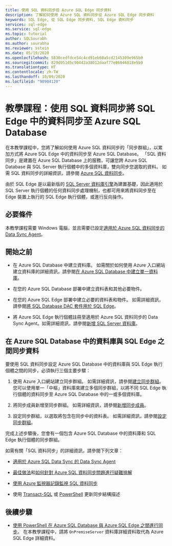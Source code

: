 ```yaml
---
title: 使用 SQL 資料同步從 Azure SQL Edge 同步資料
description: 了解如何使用 Azure SQL 資料同步從 Azure SQL Edge 同步資料
keywords: SQL Edge, 從 SQL Edge 同步資料, SQL Edge 資料同步
services: sql-edge
ms.service: sql-edge
ms.topic: tutorial
author: SQLSourabh
ms.author: sourabha
ms.reviewer: sstein
ms.date: 05/19/2020
ms.openlocfilehash: 5830cedfdce54c4cd91eb60a5cd2145309e965b0
ms.sourcegitcommit: 829d951d5c90442a38012daaf77e86046018e5b9
ms.translationtype: HT
ms.contentlocale: zh-TW
ms.lasthandoff: 10/09/2020
ms.locfileid: "90904120"
---
```

# <a name="tutorial-sync-data-from-sql-edge-to-azure-sql-database-by-using-sql-data-sync"></a>教學課程：使用 SQL 資料同步將 SQL Edge 中的資料同步至 Azure SQL Database

在本教學課程中，您將了解如何使用 Azure SQL 資料同步的「同步群組」，以累加方式將 Azure SQL Edge 中的資料同步至 Azure SQL Database。 「SQL 資料同步」是建置在 Azure SQL Database 上的服務，可讓您跨 Azure SQL Database 與 SQL Server 執行個體中的多個資料庫，雙向同步您選取的資料。 如需 SQL 資料同步的詳細資訊，請參閱 [Azure SQL 資料同步](../azure-sql/database/sql-data-sync-data-sql-server-sql-database.md)。

由於 SQL Edge 是以最新版的 [SQL Server 資料庫引擎](/sql/sql-server/sql-server-technical-documentation/)為建置基礎，因此適用於 SQL Server 執行個體的任何資料同步處理機制，也都可用來將資料同步至在 Edge 裝置上執行的 SQL Edge 執行個體，或進行反向操作。

## <a name="prerequisites"></a>必要條件

本教學課程需要 Windows 電腦，並且需要已設定[適用於 Azure SQL 資料同步的 Data Sync Agent](../azure-sql/database/sql-data-sync-agent-overview.md)。

## <a name="before-you-begin"></a>開始之前

* 在 Azure SQL Database 中建立資料庫。 如需關於如何使用 Azure 入口網站建立資料庫的詳細資訊，請參閱[在 Azure SQL Database 中建立單一資料庫](../azure-sql/database/single-database-create-quickstart.md?tabs=azure-portal)。

* 在您的 Azure SQL Database 部署中建立資料表和其他必要物件。

* 在您的 Azure SQL Edge 部署中建立必要的資料表和物件。 如需詳細資訊，請參閱[將 SQL Database DAC 套件用於 SQL Edge](deploy-dacpac.md)。

* 將 Azure SQL Edge 執行個體註冊至適用於 Azure SQL 資料同步的 Data Sync Agent。如需詳細資訊，請參閱[新增 SQL Server 資料庫](../azure-sql/database/sql-data-sync-sql-server-configure.md#add-on-prem)。

## <a name="sync-data-between-a-database-in-azure-sql-database-and-sql-edge"></a>在 Azure SQL Database 中的資料庫與 SQL Edge 之間同步資料

要使用 SQL 資料同步設定 Azure SQL Database 中的資料庫與 SQL Edge 執行個體之間的同步，必須執行三個主要步驟：  


1. 使用 Azure 入口網站建立同步群組。 如需詳細資訊，請參閱[建立同步群組](../azure-sql/database/sql-data-sync-sql-server-configure.md#create-sync-group)。 您可以使用單一「中樞」資料庫來建立多個同步群組，以將不同 SQL Edge 執行個體的資料同步至 Azure SQL Database 中的一或多個資料庫。 

2. 將同步成員新增至同步群組。 如需詳細資訊，請參閱[新增同步成員](../azure-sql/database/sql-data-sync-sql-server-configure.md#add-sync-members)。

3. 設定同步群組，以選取將包含在同步中的資料表。 如需詳細資訊，請參閱[設定同步群組](../azure-sql/database/sql-data-sync-sql-server-configure.md#add-sync-members)。

完成上述步驟後，您會有一個包含 Azure SQL Database 中的資料庫和 SQL Edge 執行個體的同步群組。

如需有關「SQL 資料同步」的詳細資訊，請參閱下列文章：

* [適用於 Azure SQL Data Sync 的 Data Sync Agent](../azure-sql/database/sql-data-sync-agent-overview.md)

* [最佳做法](../azure-sql/database/sql-data-sync-best-practices.md)和[如何針對 Azure SQL 資料同步問題進行疑難排解](../azure-sql/database/sql-data-sync-troubleshoot.md)

* [使用 Azure 監視器記錄監視 SQL 資料同步](../azure-sql/database/sql-data-sync-monitor-sync.md)

* 使用 [Transact-SQL](../azure-sql/database/sql-data-sync-update-sync-schema.md) 或 [PowerShell](../azure-sql/database/scripts/update-sync-schema-in-sync-group.md) 更新同步結構描述

## <a name="next-steps"></a>後續步驟


* [使用 PowerShell 在 Azure SQL Database 與 Azure SQL Edge 之間進行同步](../azure-sql/database/scripts/sql-data-sync-sync-data-between-azure-onprem.md)。 在本教學課程中，請將 `OnPremiseServer` 資料庫詳細資料取代為 Azure SQL Edge 詳細資料。
